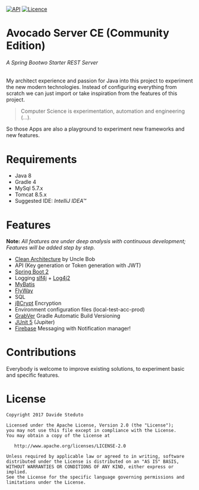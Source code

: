 [![API](https://img.shields.io/badge/SpringBoot2-M3-green.svg?style=flat)](https://github.com/spring-projects/spring-boot/wiki)
[![Licence](https://img.shields.io/badge/Licence-Apache2-blue.svg)](http://www.apache.org/licenses/LICENSE-2.0)

# Avocado Server CE (Community Edition)
###### A Spring Bootwo Starter REST Server
My architect experience and passion for Java into this project to experiment the new modern technologies.
Instead of configuring everything from scratch we can just import or take inspiration from the features of this project.

> Computer Science is experimentation, automation and engineering (...).

So those Apps are also a playground to experiment new frameworks and new features.

# Requirements
- Java 8
- Gradle 4
- MySql 5.7.x
- Tomcat 8.5.x
- Suggested IDE: _IntelliJ IDEA™_

# Features
**Note:** _All features are under deep analysis with continuous development; Features will be added step by step._
- [Clean Architecture](https://8thlight.com/blog/uncle-bob/2012/08/13/the-clean-architecture.html) by Uncle Bob
- API (Key generation or Token generation with JWT) 
- [Spring Boot 2](https://github.com/spring-projects/spring-boot)
- Logging [slf4j]() + [Log4j2]()
- [MyBatis]()
- [FlyWay]()
- SQL
- [jBCrypt](http://www.mindrot.org/projects/jBCrypt) Encryption
- Environment configuration files (local-test-acc-prod)
- [GrabVer](https://github.com/davideas/grabver) Gradle Automatic Build Versioning
- [JUnit 5]() (Jupiter)
- [Firebase](https://github.com/firebase/quickstart-android) Messaging with Notification manager!


# Contributions
Everybody is welcome to improve existing solutions, to experiment basic and specific features.

# License

    Copyright 2017 Davide Steduto

    Licensed under the Apache License, Version 2.0 (the "License");
    you may not use this file except in compliance with the License.
    You may obtain a copy of the License at

       http://www.apache.org/licenses/LICENSE-2.0

    Unless required by applicable law or agreed to in writing, software
    distributed under the License is distributed on an "AS IS" BASIS,
    WITHOUT WARRANTIES OR CONDITIONS OF ANY KIND, either express or implied.
    See the License for the specific language governing permissions and
    limitations under the License.
